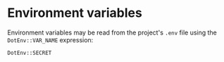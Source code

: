 # Environment variables

Environment variables may be read from the project's `.env` file using the `DotEnv::VAR_NAME` expression:

```
DotEnv::SECRET
```